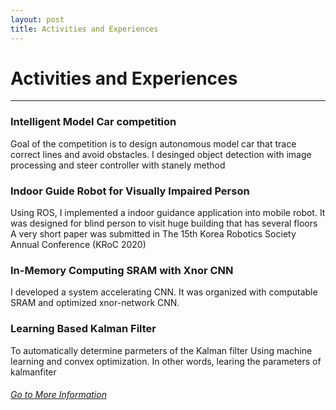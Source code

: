 ```yaml
---
layout: post
title: Activities and Experiences
---
```


# Activities and Experiences
<hr width="100%" color="black" size="5">

### Intelligent Model Car competition
  Goal of the competition is to design autonomous model car that trace correct lines and avoid obstacles. 
  I desinged object detection with image processing and steer controller with stanely method

### Indoor Guide Robot for Visually Impaired Person
  Using ROS, I implemented a indoor guidance application into mobile robot. 
  It was designed for blind person to visit huge building that has several floors 
  A very short paper was submitted in The 15th Korea Robotics Society Annual Conference (KRoC 2020)

### In-Memory Computing SRAM with Xnor CNN
  I developed a system accelerating CNN. It was organized with computable SRAM and optimized xnor-network CNN.  

### Learning Based Kalman Filter
  To automatically determine parmeters of the Kalman filter Using machine learning and convex optimization. In other words, learing the parameters of kalmanfiter

###### [Go to More Information](https://gs-yoon.github.io/project/)

<!--### Robot Club
  Howdy! This is an example blog post that shows several types of HTML content supported in this theme.-->
